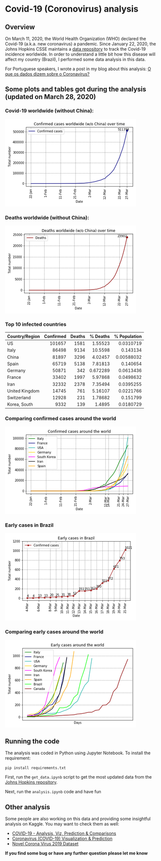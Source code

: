# Covid-19 (Coronovirus) analysis

## Overview
On March 11, 2020, the World Health Organization (WHO) declared the Covid-19 (a.k.a. new coronavirus) a pandemic. Since January 22, 2020, the Johns Hopkins CSSE maintains a [data repository](https://github.com/CSSEGISandData/COVID-19) to track the Covid-19 incidence worldwide. In order to understand a little bit how this disease will affect my country (Brazil), I performed some data analysis in this data.

For Portuguese speakers, I wrote a post in my blog about this analysis: [O que os dados dizem sobre o Coronavírus?](http://computacaointeligente.com.br/coolstuffs/analisando-coronavirus/)

## Some plots and tables got during the analysis (updated on March 28, 2020)
### Covid-19 worldwide (without China):
![covid-19-wo-chinha](figures/en/conf_cases_worldwide_no_china.png)

### Deaths worldwide (without China):
![deaths-wo-chinha](figures/en/deaths_worldwide_no_china.png)


### Top 10 infected countries
| Country/Region   |   Confirmed |   Deaths |   % Deaths  |% Population|
|:-----------------|------------:|---------:|------------:|-----------:|
| US               |      101657 |     1581 |    1.55523  | 0.0310719  |
| Italy            |       86498 |     9134 |   10.5598   | 0.143134   |
| China            |       81897 |     3296 |    4.02457  | 0.00588032 |
| Spain            |       65719 |     5138 |    7.81813  | 0.140654   |
| Germany          |       50871 |      342 |    0.672289 | 0.0613436  |
| France           |       33402 |     1997 |    5.97868  | 0.0498632  |
| Iran             |       32332 |     2378 |    7.35494  | 0.0395255  |
| United Kingdom   |       14745 |      761 |    5.16107  | 0.0221766  |
| Switzerland      |       12928 |      231 |    1.78682  | 0.151799   |
| Korea, South     |        9332 |      139 |    1.4895   | 0.0180729  |

### Comparing confirmed cases around the world

![comparing-countries](figures/en/conf_cases_countries.png)

### Early cases in Brazil
![early-br](figures/en/early_cases_conf_brazil.png)

### Comparing early cases around the world
![early-compare](figures/en/conf_early_cases_countries.png)


## Running the code
The analysis was coded in Python using Jupyter Notebook. To install the requirement:

`pip install requirements.txt `

First, run the `get_data.ipynb` script to get the most updated data from the [Johns Hopkins repository](https://github.com/CSSEGISandData/COVID-19).

Next, run the `analysis.ipynb` code and have fun

## Other analysis
Some people are also working on this data and providing some insightful analysis on Kaggle. You may want to check them as well:
- [COVID-19 - Analysis, Viz, Prediction & Comparisons](https://www.kaggle.com/imdevskp/covid-19-analysis-viz-prediction-comparisons)
- [Coronavirus (COVID-19) Visualization & Prediction](https://www.kaggle.com/therealcyberlord/coronavirus-covid-19-visualization-prediction)
- [Novel Corona Virus 2019 Dataset](https://www.kaggle.com/sudalairajkumar/novel-corona-virus-2019-dataset)



**If you find some bug or have any further question please let me know**

